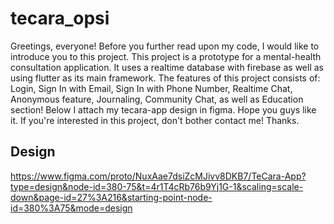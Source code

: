 # tecara_opsi

Greetings, everyone!
Before you further read upon my code, I would like to introduce you to this project.
This project is a prototype for a mental-health consultation application. It uses a realtime database with firebase as well as using flutter as its main framework.
The features of this project consists of: Login, Sign In with Email, Sign In with Phone Number, Realtime Chat, Anonymous feature, Journaling, Community Chat, as well as Education section!
Below I attach my tecara-app design in figma. Hope you guys like it. If you're interested in this project, don't bother contact me! Thanks.

## Design
https://www.figma.com/proto/NuxAae7dsiZcMJivv8DKB7/TeCara-App?type=design&node-id=380-75&t=4r1T4cRb76b9Yj1G-1&scaling=scale-down&page-id=27%3A216&starting-point-node-id=380%3A75&mode=design
